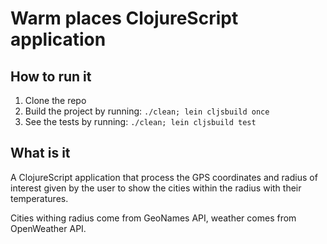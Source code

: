 # Warm places ClojureScript application 

## How to run it

1. Clone the repo 
2. Build the project by running: `./clean; lein cljsbuild once`
3. See the tests by running: `./clean; lein cljsbuild test`

## What is it 

A ClojureScript application that process the GPS coordinates and radius of interest given by the user to show the cities within the radius with their temperatures.

Cities withing radius come from GeoNames API, weather comes from OpenWeather API. 






